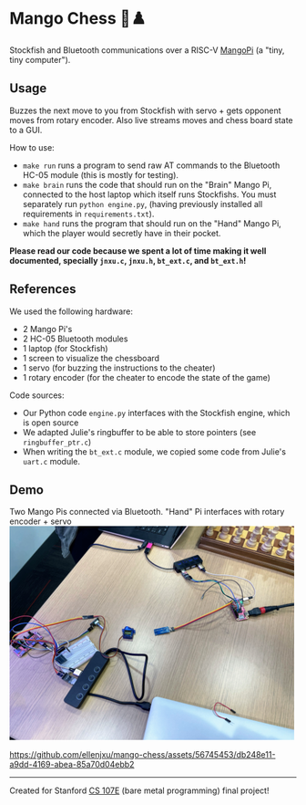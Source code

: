 # Mango Chess 🥭♟️

Stockfish and Bluetooth communications over a RISC-V [MangoPi](https://mangopi.org/mqpro) (a "tiny, tiny computer").

## Usage

Buzzes the next move to you from Stockfish with servo + gets opponent moves from rotary encoder. Also live streams moves and chess board state to a GUI.

How to use:
- `make run` runs a program to send raw AT commands to the Bluetooth HC-05 module (this is mostly for testing).
- `make brain` runs the code that should run on the "Brain" Mango Pi, connected to the host laptop which itself runs Stockfishs. You must separately run `python engine.py`, (having previously installed all requirements in `requirements.txt`).
- `make hand` runs the program that should run on the "Hand" Mango Pi, which the player would secretly have in their pocket.

**Please read our code because we spent a lot of time making it well documented, specially `jnxu.c`, `jnxu.h`, `bt_ext.c`, and `bt_ext.h`!**

## References

We used the following hardware:
 - 2 Mango Pi's
 - 2 HC-05 Bluetooth modules
 - 1 laptop (for Stockfish)
 - 1 screen to visualize the chessboard
 - 1 servo (for buzzing the instructions to the cheater)
 - 1 rotary encoder (for the cheater to encode the state of the game)

Code sources:
 - Our Python code `engine.py` interfaces with the Stockfish engine, which is open source
 - We adapted Julie's ringbuffer to be able to store pointers (see `ringbuffer_ptr.c`)
 - When writing the `bt_ext.c` module, we copied some code from Julie's `uart.c` module.

## Demo

Two Mango Pis connected via Bluetooth. "Hand" Pi interfaces with rotary encoder + servo
<img src="https://github.com/ellenjxu/mango-chess/blob/master/photos/hardware.jpg?raw=true" width="500" />

https://github.com/ellenjxu/mango-chess/assets/56745453/db248e11-a9dd-4169-abea-85a70d04ebb2


---

Created for Stanford [CS 107E](http://cs107e.github.io/) (bare metal programming) final project!

